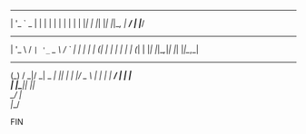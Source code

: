 
 _ __ ___  _   _ 
| '_ ` _ \| | | |
| | | | | | |_| |
|_| |_| |_|\__, |
            __/ |
           |___/            
 _ __   __ _ _ __ ___   __ _  
| '_ \ / _` | '_ ` _ \ / _` | 
| | | | (_| | | | | | | (_| | 
|_| |_|\__,_|_| |_| |_|\__,_| 


  _       __  __ 
  (_)     / _|/ _|
   _  ___| |_| |_ 
  | |/ _ \  _|  _|
  | |  __/ | | |  
  | |\___|_| |_|  
 _/ |             
|__/              

FIN

